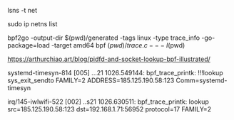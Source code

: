 lsns -t net


sudo ip netns list


bpf2go -output-dir $(pwd)/generated -tags linux -type trace_info -go-package=load -target amd64 bpf $(pwd)/trace.c -- -I$(pwd)


https://arthurchiao.art/blog/pidfd-and-socket-lookup-bpf-illustrated/


systemd-timesyn-814     [005] ...21  1026.549144: bpf_trace_printk: !!!lookup sys_exit_sendto FAMILY=2 ADDRESS=185.125.190.58:123 Comm=systemd-timesyn

irq/145-iwlwifi-522     [002] ..s21  1026.630511: bpf_trace_printk: lookup src=185.125.190.58:123 dst=192.168.1.71:56952 protocol=17 FAMILY=2 


